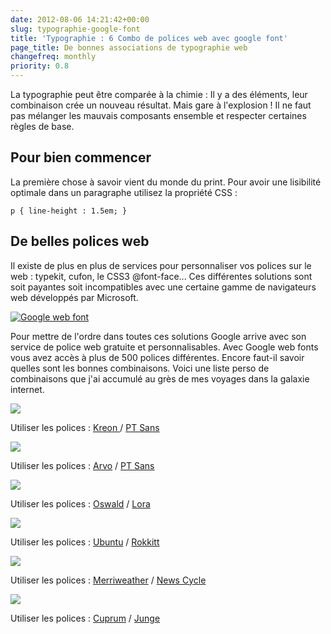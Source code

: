 ```yaml
---
date: 2012-08-06 14:21:42+00:00
slug: typographie-google-font
title: 'Typographie : 6 Combo de polices web avec google font'
page_title: De bonnes associations de typographie web
changefreq: monthly
priority: 0.8
---
```


La typographie peut être comparée à la chimie : Il y a des éléments, leur combinaison crée un nouveau résultat.
Mais gare à l'explosion ! Il ne faut pas mélanger les mauvais composants ensemble et respecter certaines règles de base.

## Pour bien commencer

La première chose à savoir vient du monde du print.
Pour avoir une lisibilité optimale dans un paragraphe utilisez la propriété CSS :


    p { line-height : 1.5em; }




## De belles polices web


Il existe de plus en plus de services pour personnaliser vos polices sur le web : typekit, cufon, le CSS3 @font-face...
Ces différentes solutions sont soit payantes soit incompatibles avec une certaine gamme de navigateurs web développés par Microsoft.

[![Google web font](http://davidleuliette.com/wordPress/wp-content/uploads/2012/08/Capture-300x69.png)](http://davidleuliette.com/wordPress/wp-content/uploads/2012/08/Capture.png)

Pour mettre de l'ordre dans toutes ces solutions Google arrive avec son service de police web gratuite et personnalisables. Avec Google web fonts vous avez accès à plus de 500 polices différentes. Encore faut-il savoir quelles sont les bonnes combinaisons. Voici une liste perso de combinaisons que j'ai accumulé au grès de mes voyages dans la galaxie internet.

![](http://davidleuliette.com/wordPress/wp-content/uploads/2012/08/1_Kreon_PT+Sans-300x254.jpg)

Utiliser les polices : [Kreon ](http://www.google.com/webfonts/specimen/Kreon)/ [PT Sans](http://www.google.com/webfonts/specimen/PT+Sans)

![](http://davidleuliette.com/wordPress/wp-content/uploads/2012/08/2_Arvo_PT+Sans-300x254.jpg)

Utiliser les polices : [Arvo](http://www.google.com/webfonts/specimen/Arvo) / [PT Sans](http://www.google.com/webfonts/specimen/PT+Sans)

![](http://davidleuliette.com/wordPress/wp-content/uploads/2012/08/3_Oswald_Lora-300x254.jpg)

Utiliser les polices : [Oswald](http://www.google.com/webfonts/specimen/Oswald) / [Lora](http://www.google.com/webfonts/specimen/Lora)

![](http://davidleuliette.com/wordPress/wp-content/uploads/2012/08/4_Ubuntu_rokkitt-300x254.jpg)

Utiliser les polices : [Ubuntu](http://www.google.com/webfonts/specimen/Ubuntu) / [Rokkitt](http://www.google.com/webfonts/specimen/Rokkitt)

![](http://davidleuliette.com/wordPress/wp-content/uploads/2012/08/5_Merriweather_News+Cycle-300x254.jpg)

Utiliser les polices : [Merriweather](http://www.google.com/webfonts/specimen/Merriweather) / [News Cycle](http://www.google.com/webfonts/specimen/News+Cycle)

![](http://davidleuliette.com/wordPress/wp-content/uploads/2012/08/6_Cuprum_Junge-300x254.jpg)

Utiliser les polices : [Cuprum](http://www.google.com/webfonts/specimen/Cuprum) / [Junge](http://www.google.com/webfonts/specimen/Junge)
